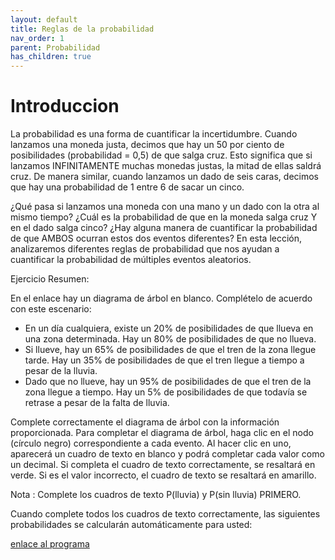 ```yaml
---
layout: default
title: Reglas de la probabilidad
nav_order: 1
parent: Probabilidad
has_children: true
---
```


# Introduccion

La probabilidad es una forma de cuantificar la incertidumbre. Cuando lanzamos una moneda justa, decimos que hay un 50 por ciento de posibilidades (probabilidad = 0,5) de que salga cruz. Esto significa que si lanzamos INFINITAMENTE muchas monedas justas, la mitad de ellas saldrá cruz. De manera similar, cuando lanzamos un dado de seis caras, decimos que hay una probabilidad de 1 entre 6 de sacar un cinco.

¿Qué pasa si lanzamos una moneda con una mano y un dado con la otra al mismo tiempo? ¿Cuál es la probabilidad de que en la moneda salga cruz Y en el dado salga cinco? ¿Hay alguna manera de cuantificar la probabilidad de que AMBOS ocurran estos dos eventos diferentes? En esta lección, analizaremos diferentes reglas de probabilidad que nos ayudan a cuantificar la probabilidad de múltiples eventos aleatorios.

Ejercicio Resumen:

En el enlace hay un diagrama de árbol en blanco. Complételo de acuerdo con este escenario:

- En un día cualquiera, existe un 20% de posibilidades de que llueva en una zona determinada. Hay un 80% de posibilidades de que no llueva.
- Si llueve, hay un 65% de posibilidades de que el tren de la zona llegue tarde. Hay un 35% de posibilidades de que el tren llegue a tiempo a pesar de la lluvia.
- Dado que no llueve, hay un 95% de posibilidades de que el tren de la zona llegue a tiempo. Hay un 5% de posibilidades de que todavía se retrase a pesar de la falta de lluvia.

Complete correctamente el diagrama de árbol con la información proporcionada. Para completar el diagrama de árbol, haga clic en el nodo (círculo negro) correspondiente a cada evento. Al hacer clic en uno, aparecerá un cuadro de texto en blanco y podrá completar cada valor como un decimal. Si completa el cuadro de texto correctamente, se resaltará en verde. Si es el valor incorrecto, el cuadro de texto se resaltará en amarillo.

Nota : Complete los cuadros de texto P(lluvia) y P(sin lluvia) PRIMERO.

Cuando complete todos los cuadros de texto correctamente, las siguientes probabilidades se calcularán automáticamente para usted:

[enlace al programa](https://static-assets.codecademy.com/skillpaths/master-stats-ii/intro-probability/prob-weather/weather_tree.html)